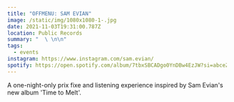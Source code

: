 ```yaml
---
title: "OFFMENU: SAM EVIAN"
image: /static/img/1080x1080-1-.jpg
date: 2021-11-03T19:31:00.787Z
location: Public Records
summary: "  \ \n\n"
tags:
  - events
instagram: https://www.instagram.com/sam.evian/
spotify: https://open.spotify.com/album/7tbxSBCADgo0YnDBw4EzJW?si=abceZukaTLeg8zEbPq5Ykg
---
```

A one-night-only prix fixe and listening experience inspired by Sam Evian's new album 'Time to Melt'.